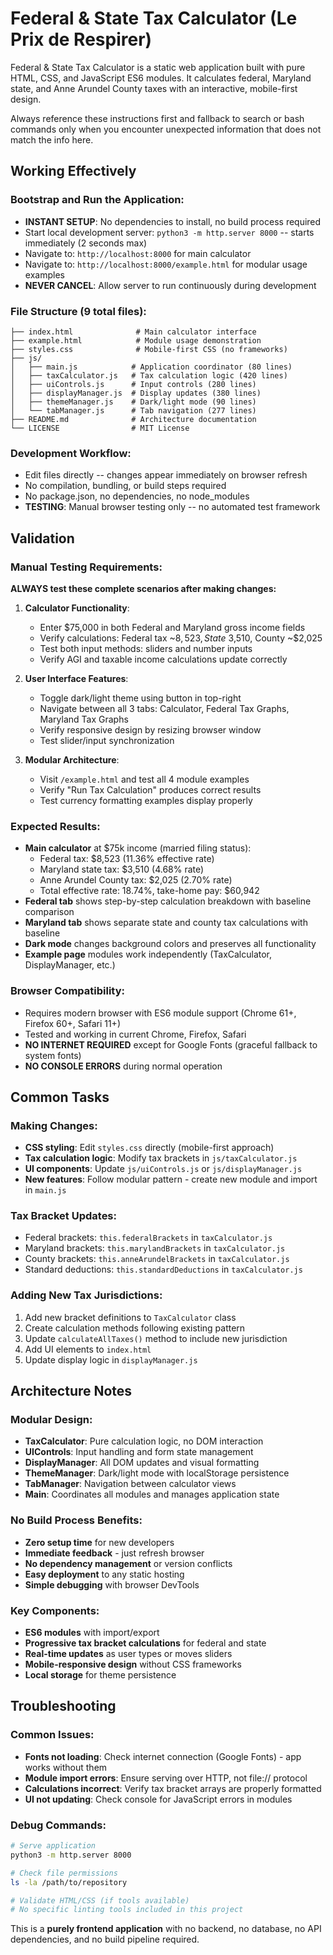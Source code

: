 # Federal & State Tax Calculator (Le Prix de Respirer)

Federal & State Tax Calculator is a static web application built with pure HTML, CSS, and JavaScript ES6 modules. It calculates federal, Maryland state, and Anne Arundel County taxes with an interactive, mobile-first design.

Always reference these instructions first and fallback to search or bash commands only when you encounter unexpected information that does not match the info here.

## Working Effectively

### Bootstrap and Run the Application:
- **INSTANT SETUP**: No dependencies to install, no build process required
- Start local development server: `python3 -m http.server 8000` -- starts immediately (2 seconds max)
- Navigate to: `http://localhost:8000` for main calculator
- Navigate to: `http://localhost:8000/example.html` for modular usage examples
- **NEVER CANCEL**: Allow server to run continuously during development

### File Structure (9 total files):
```
├── index.html              # Main calculator interface
├── example.html            # Module usage demonstration
├── styles.css              # Mobile-first CSS (no frameworks)
├── js/
│   ├── main.js            # Application coordinator (80 lines)
│   ├── taxCalculator.js   # Tax calculation logic (420 lines)
│   ├── uiControls.js      # Input controls (280 lines)
│   ├── displayManager.js  # Display updates (380 lines)
│   ├── themeManager.js    # Dark/light mode (90 lines)
│   └── tabManager.js      # Tab navigation (277 lines)
├── README.md              # Architecture documentation
└── LICENSE                # MIT License
```

### Development Workflow:
- Edit files directly -- changes appear immediately on browser refresh
- No compilation, bundling, or build steps required
- No package.json, no dependencies, no node_modules
- **TESTING**: Manual browser testing only -- no automated test framework

## Validation

### Manual Testing Requirements:
**ALWAYS test these complete scenarios after making changes:**

1. **Calculator Functionality**:
   - Enter $75,000 in both Federal and Maryland gross income fields
   - Verify calculations: Federal tax ~$8,523, State ~$3,510, County ~$2,025
   - Test both input methods: sliders and number inputs
   - Verify AGI and taxable income calculations update correctly

2. **User Interface Features**:
   - Toggle dark/light theme using button in top-right
   - Navigate between all 3 tabs: Calculator, Federal Tax Graphs, Maryland Tax Graphs
   - Verify responsive design by resizing browser window
   - Test slider/input synchronization

3. **Modular Architecture**:
   - Visit `/example.html` and test all 4 module examples
   - Verify "Run Tax Calculation" produces correct results
   - Test currency formatting examples display properly

### Expected Results:
- **Main calculator** at $75k income (married filing status): 
  - Federal tax: $8,523 (11.36% effective rate)
  - Maryland state tax: $3,510 (4.68% rate)
  - Anne Arundel County tax: $2,025 (2.70% rate)
  - Total effective rate: 18.74%, take-home pay: $60,942
- **Federal tab** shows step-by-step calculation breakdown with baseline comparison
- **Maryland tab** shows separate state and county tax calculations with baseline
- **Dark mode** changes background colors and preserves all functionality
- **Example page** modules work independently (TaxCalculator, DisplayManager, etc.)

### Browser Compatibility:
- Requires modern browser with ES6 module support (Chrome 61+, Firefox 60+, Safari 11+)
- Tested and working in current Chrome, Firefox, Safari
- **NO INTERNET REQUIRED** except for Google Fonts (graceful fallback to system fonts)
- **NO CONSOLE ERRORS** during normal operation

## Common Tasks

### Making Changes:
- **CSS styling**: Edit `styles.css` directly (mobile-first approach)
- **Tax calculation logic**: Modify tax brackets in `js/taxCalculator.js`
- **UI components**: Update `js/uiControls.js` or `js/displayManager.js`
- **New features**: Follow modular pattern - create new module and import in `main.js`

### Tax Bracket Updates:
- Federal brackets: `this.federalBrackets` in `taxCalculator.js`
- Maryland brackets: `this.marylandBrackets` in `taxCalculator.js`
- County brackets: `this.anneArundelBrackets` in `taxCalculator.js`
- Standard deductions: `this.standardDeductions` in `taxCalculator.js`

### Adding New Tax Jurisdictions:
1. Add new bracket definitions to `TaxCalculator` class
2. Create calculation methods following existing pattern
3. Update `calculateAllTaxes()` method to include new jurisdiction
4. Add UI elements to `index.html` 
5. Update display logic in `displayManager.js`

## Architecture Notes

### Modular Design:
- **TaxCalculator**: Pure calculation logic, no DOM interaction
- **UIControls**: Input handling and form state management
- **DisplayManager**: All DOM updates and visual formatting
- **ThemeManager**: Dark/light mode with localStorage persistence
- **TabManager**: Navigation between calculator views
- **Main**: Coordinates all modules and manages application state

### No Build Process Benefits:
- **Zero setup time** for new developers
- **Immediate feedback** - just refresh browser
- **No dependency management** or version conflicts
- **Easy deployment** to any static hosting
- **Simple debugging** with browser DevTools

### Key Components:
- **ES6 modules** with import/export
- **Progressive tax bracket calculations** for federal and state
- **Real-time updates** as user types or moves sliders
- **Mobile-responsive design** without CSS frameworks
- **Local storage** for theme persistence

## Troubleshooting

### Common Issues:
- **Fonts not loading**: Check internet connection (Google Fonts) - app works without them
- **Module import errors**: Ensure serving over HTTP, not file:// protocol
- **Calculations incorrect**: Verify tax bracket arrays are properly formatted
- **UI not updating**: Check console for JavaScript errors in modules

### Debug Commands:
```bash
# Serve application
python3 -m http.server 8000

# Check file permissions
ls -la /path/to/repository

# Validate HTML/CSS (if tools available)
# No specific linting tools included in this project
```

This is a **purely frontend application** with no backend, no database, no API dependencies, and no build pipeline required.